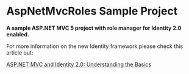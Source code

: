 # AspNetMvcRoles Sample Project
__A sample ASP.NET MVC 5 project with role manager for Identity 2.0 enabled.__

For more information on the new Identity framework please check this article out: 

[ASP.NET MVC and Identity 2.0: Understanding the Basics](http://www.codeproject.com/Articles/762428/ASP-NET-MVC-and-Identity-Understanding-the-Basics)
